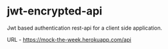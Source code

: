 # jwt-encrypted-api
Jwt based authentication rest-api for a client side application. 

URL - https://mock-the-week.herokuapp.com/api
